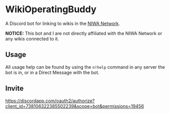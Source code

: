 # WikiOperatingBuddy
A Discord bot for linking to wikis in the [NIWA Network](http://www.niwanetwork.org).

**NOTICE:** This bot and I are not directly affiliated with the NIWA Network or any wikis connected to it.

## Usage
All usage help can be found by using the `n!help` command in any server the bot is in, or in a Direct Message with the bot.

## Invite
https://discordapp.com/oauth2/authorize?client_id=738106322385502239&scope=bot&permissions=19456